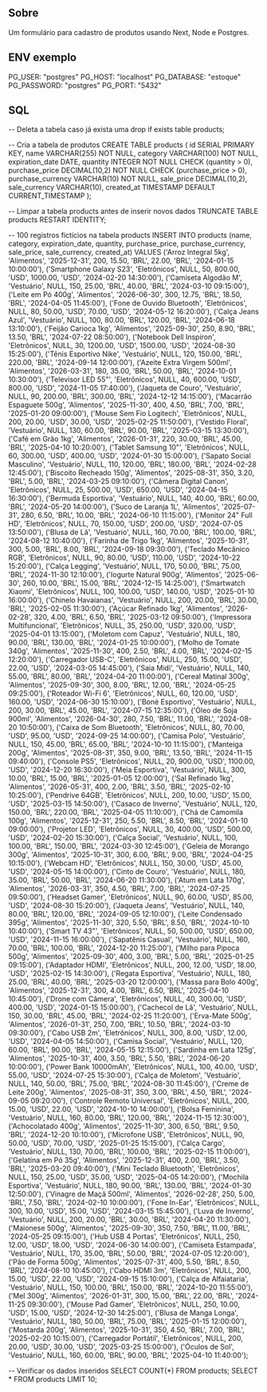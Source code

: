 ## Sobre
  Um formulário para cadastro de produtos usando Next, Node e Postgres.

## ENV exemplo

PG_USER: "postgres"
PG_HOST: "localhost"
PG_DATABASE: "estoque"
PG_PASSWORD: "postgres"
PG_PORT: "5432"

## SQL

-- Deleta a tabela caso já exista uma
drop if exists table products;

-- Cria a tabela de produtos
CREATE TABLE products (
  id SERIAL PRIMARY KEY,
  name VARCHAR(255) NOT NULL,
  category VARCHAR(100) NOT NULL,
  expiration_date DATE,
  quantity INTEGER NOT NULL CHECK (quantity > 0),
  purchase_price DECIMAL(10,2) NOT NULL CHECK (purchase_price > 0),
  purchase_currency VARCHAR(10) NOT NULL,
  sale_price DECIMAL(10,2),
  sale_currency VARCHAR(10),
  created_at TIMESTAMP DEFAULT CURRENT_TIMESTAMP
);

-- Limpar a tabela products antes de inserir novos dados
TRUNCATE TABLE products RESTART IDENTITY;

-- 100 registros fictícios na tabela products
INSERT INTO products (name, category, expiration_date, quantity, purchase_price, purchase_currency, sale_price, sale_currency, created_at) VALUES
('Arroz Integral 5kg', 'Alimentos', '2025-12-31', 200, 15.50, 'BRL', 22.00, 'BRL', '2024-01-15 10:00:00'),
('Smartphone Galaxy S23', 'Eletrônicos', NULL, 50, 800.00, 'USD', 1000.00, 'USD', '2024-02-20 14:30:00'),
('Camiseta Algodão M', 'Vestuário', NULL, 150, 25.00, 'BRL', 40.00, 'BRL', '2024-03-10 09:15:00'),
('Leite em Pó 400g', 'Alimentos', '2026-06-30', 300, 12.75, 'BRL', 18.50, 'BRL', '2024-04-05 11:45:00'),
('Fone de Ouvido Bluetooth', 'Eletrônicos', NULL, 80, 50.00, 'USD', 70.00, 'USD', '2024-05-12 16:20:00'),
('Calça Jeans Azul', 'Vestuário', NULL, 100, 80.00, 'BRL', 120.00, 'BRL', '2024-06-18 13:10:00'),
('Feijão Carioca 1kg', 'Alimentos', '2025-09-30', 250, 8.90, 'BRL', 13.50, 'BRL', '2024-07-22 08:50:00'),
('Notebook Dell Inspiron', 'Eletrônicos', NULL, 30, 1200.00, 'USD', 1500.00, 'USD', '2024-08-30 15:25:00'),
('Tênis Esportivo Nike', 'Vestuário', NULL, 120, 150.00, 'BRL', 220.00, 'BRL', '2024-09-14 12:00:00'),
('Azeite Extra Virgem 500ml', 'Alimentos', '2026-03-31', 180, 35.00, 'BRL', 50.00, 'BRL', '2024-10-01 10:30:00'),
('Televisor LED 55"', 'Eletrônicos', NULL, 40, 600.00, 'USD', 800.00, 'USD', '2024-11-05 17:40:00'),
('Jaqueta de Couro', 'Vestuário', NULL, 90, 200.00, 'BRL', 300.00, 'BRL', '2024-12-12 14:15:00'),
('Macarrão Espaguete 500g', 'Alimentos', '2025-11-30', 400, 4.50, 'BRL', 7.00, 'BRL', '2025-01-20 09:00:00'),
('Mouse Sem Fio Logitech', 'Eletrônicos', NULL, 200, 20.00, 'USD', 30.00, 'USD', '2025-02-25 11:50:00'),
('Vestido Floral', 'Vestuário', NULL, 130, 60.00, 'BRL', 90.00, 'BRL', '2025-03-15 13:30:00'),
('Café em Grão 1kg', 'Alimentos', '2026-01-31', 220, 30.00, 'BRL', 45.00, 'BRL', '2025-04-10 10:20:00'),
('Tablet Samsung 10"', 'Eletrônicos', NULL, 60, 300.00, 'USD', 400.00, 'USD', '2024-01-30 15:00:00'),
('Sapato Social Masculino', 'Vestuário', NULL, 110, 120.00, 'BRL', 180.00, 'BRL', '2024-02-28 12:45:00'),
('Biscoito Recheado 150g', 'Alimentos', '2025-08-31', 350, 3.20, 'BRL', 5.00, 'BRL', '2024-03-25 09:10:00'),
('Câmera Digital Canon', 'Eletrônicos', NULL, 25, 500.00, 'USD', 650.00, 'USD', '2024-04-15 16:30:00'),
('Bermuda Esportiva', 'Vestuário', NULL, 140, 40.00, 'BRL', 60.00, 'BRL', '2024-05-20 14:00:00'),
('Suco de Laranja 1L', 'Alimentos', '2025-07-31', 280, 6.50, 'BRL', 10.00, 'BRL', '2024-06-10 11:15:00'),
('Monitor 24" Full HD', 'Eletrônicos', NULL, 70, 150.00, 'USD', 200.00, 'USD', '2024-07-05 13:50:00'),
('Blusa de Lã', 'Vestuário', NULL, 160, 70.00, 'BRL', 100.00, 'BRL', '2024-08-12 10:40:00'),
('Farinha de Trigo 1kg', 'Alimentos', '2025-10-31', 300, 5.00, 'BRL', 8.00, 'BRL', '2024-09-18 09:30:00'),
('Teclado Mecânico RGB', 'Eletrônicos', NULL, 90, 80.00, 'USD', 110.00, 'USD', '2024-10-22 15:20:00'),
('Calça Legging', 'Vestuário', NULL, 170, 50.00, 'BRL', 75.00, 'BRL', '2024-11-30 12:10:00'),
('Iogurte Natural 900g', 'Alimentos', '2025-06-30', 260, 10.00, 'BRL', 15.00, 'BRL', '2024-12-15 14:25:00'),
('Smartwatch Xiaomi', 'Eletrônicos', NULL, 100, 100.00, 'USD', 140.00, 'USD', '2025-01-10 16:00:00'),
('Chinelo Havaianas', 'Vestuário', NULL, 200, 20.00, 'BRL', 30.00, 'BRL', '2025-02-05 11:30:00'),
('Açúcar Refinado 1kg', 'Alimentos', '2026-02-28', 320, 4.00, 'BRL', 6.50, 'BRL', '2025-03-12 09:50:00'),
('Impressora Multifuncional', 'Eletrônicos', NULL, 35, 250.00, 'USD', 320.00, 'USD', '2025-04-01 13:15:00'),
('Moletom com Capuz', 'Vestuário', NULL, 180, 90.00, 'BRL', 130.00, 'BRL', '2024-01-25 10:00:00'),
('Molho de Tomate 340g', 'Alimentos', '2025-11-30', 400, 2.50, 'BRL', 4.00, 'BRL', '2024-02-15 12:20:00'),
('Carregador USB-C', 'Eletrônicos', NULL, 250, 15.00, 'USD', 22.00, 'USD', '2024-03-05 14:45:00'),
('Saia Midi', 'Vestuário', NULL, 140, 55.00, 'BRL', 80.00, 'BRL', '2024-04-20 11:00:00'),
('Cereal Matinal 300g', 'Alimentos', '2025-09-30', 300, 8.00, 'BRL', 12.00, 'BRL', '2024-05-25 09:25:00'),
('Roteador Wi-Fi 6', 'Eletrônicos', NULL, 60, 120.00, 'USD', 160.00, 'USD', '2024-06-30 15:10:00'),
('Boné Esportivo', 'Vestuário', NULL, 200, 30.00, 'BRL', 45.00, 'BRL', '2024-07-15 12:35:00'),
('Óleo de Soja 900ml', 'Alimentos', '2026-04-30', 280, 7.50, 'BRL', 11.00, 'BRL', '2024-08-20 10:50:00'),
('Caixa de Som Bluetooth', 'Eletrônicos', NULL, 80, 70.00, 'USD', 95.00, 'USD', '2024-09-25 14:00:00'),
('Camisa Polo', 'Vestuário', NULL, 150, 45.00, 'BRL', 65.00, 'BRL', '2024-10-10 11:15:00'),
('Manteiga 200g', 'Alimentos', '2025-08-31', 350, 9.00, 'BRL', 13.50, 'BRL', '2024-11-15 09:40:00'),
('Console PS5', 'Eletrônicos', NULL, 20, 900.00, 'USD', 1100.00, 'USD', '2024-12-20 16:30:00'),
('Meia Esportiva', 'Vestuário', NULL, 300, 10.00, 'BRL', 15.00, 'BRL', '2025-01-05 12:00:00'),
('Sal Refinado 1kg', 'Alimentos', '2026-05-31', 400, 2.00, 'BRL', 3.50, 'BRL', '2025-02-10 10:25:00'),
('Pendrive 64GB', 'Eletrônicos', NULL, 200, 10.00, 'USD', 15.00, 'USD', '2025-03-15 14:50:00'),
('Casaco de Inverno', 'Vestuário', NULL, 120, 150.00, 'BRL', 220.00, 'BRL', '2025-04-05 11:10:00'),
('Chá de Camomila 100g', 'Alimentos', '2025-12-31', 250, 5.50, 'BRL', 8.50, 'BRL', '2024-01-10 09:00:00'),
('Projetor LED', 'Eletrônicos', NULL, 30, 400.00, 'USD', 500.00, 'USD', '2024-02-20 15:30:00'),
('Calça Social', 'Vestuário', NULL, 100, 100.00, 'BRL', 150.00, 'BRL', '2024-03-30 12:45:00'),
('Geleia de Morango 300g', 'Alimentos', '2025-10-31', 300, 6.00, 'BRL', 9.00, 'BRL', '2024-04-25 10:15:00'),
('Webcam HD', 'Eletrônicos', NULL, 150, 30.00, 'USD', 45.00, 'USD', '2024-05-15 14:00:00'),
('Cinto de Couro', 'Vestuário', NULL, 180, 35.00, 'BRL', 50.00, 'BRL', '2024-06-20 11:30:00'),
('Atum em Lata 170g', 'Alimentos', '2026-03-31', 350, 4.50, 'BRL', 7.00, 'BRL', '2024-07-25 09:50:00'),
('Headset Gamer', 'Eletrônicos', NULL, 90, 60.00, 'USD', 85.00, 'USD', '2024-08-30 15:20:00'),
('Jaqueta Jeans', 'Vestuário', NULL, 140, 80.00, 'BRL', 120.00, 'BRL', '2024-09-05 12:10:00'),
('Leite Condensado 395g', 'Alimentos', '2025-11-30', 320, 5.50, 'BRL', 8.50, 'BRL', '2024-10-10 10:40:00'),
('Smart TV 43"', 'Eletrônicos', NULL, 50, 500.00, 'USD', 650.00, 'USD', '2024-11-15 16:00:00'),
('Sapatênis Casual', 'Vestuário', NULL, 160, 70.00, 'BRL', 100.00, 'BRL', '2024-12-20 11:25:00'),
('Milho para Pipoca 500g', 'Alimentos', '2025-09-30', 400, 3.00, 'BRL', 5.00, 'BRL', '2025-01-25 09:15:00'),
('Adaptador HDMI', 'Eletrônicos', NULL, 200, 12.00, 'USD', 18.00, 'USD', '2025-02-15 14:30:00'),
('Regata Esportiva', 'Vestuário', NULL, 180, 25.00, 'BRL', 40.00, 'BRL', '2025-03-20 12:00:00'),
('Massa para Bolo 400g', 'Alimentos', '2025-12-31', 300, 4.00, 'BRL', 6.50, 'BRL', '2025-04-10 10:45:00'),
('Drone com Câmera', 'Eletrônicos', NULL, 40, 300.00, 'USD', 400.00, 'USD', '2024-01-15 15:00:00'),
('Cachecol de Lã', 'Vestuário', NULL, 150, 30.00, 'BRL', 45.00, 'BRL', '2024-02-25 11:20:00'),
('Erva-Mate 500g', 'Alimentos', '2026-01-31', 250, 7.00, 'BRL', 10.50, 'BRL', '2024-03-10 09:30:00'),
('Cabo USB 2m', 'Eletrônicos', NULL, 300, 8.00, 'USD', 12.00, 'USD', '2024-04-05 14:50:00'),
('Camisa Social', 'Vestuário', NULL, 120, 60.00, 'BRL', 90.00, 'BRL', '2024-05-15 12:15:00'),
('Sardinha em Lata 125g', 'Alimentos', '2025-10-31', 400, 3.50, 'BRL', 5.50, 'BRL', '2024-06-20 10:00:00'),
('Power Bank 10000mAh', 'Eletrônicos', NULL, 100, 40.00, 'USD', 55.00, 'USD', '2024-07-25 15:30:00'),
('Calça de Moletom', 'Vestuário', NULL, 140, 50.00, 'BRL', 75.00, 'BRL', '2024-08-30 11:45:00'),
('Creme de Leite 200g', 'Alimentos', '2025-08-31', 350, 3.00, 'BRL', 4.50, 'BRL', '2024-09-05 09:20:00'),
('Controle Remoto Universal', 'Eletrônicos', NULL, 200, 15.00, 'USD', 22.00, 'USD', '2024-10-10 14:00:00'),
('Bolsa Feminina', 'Vestuário', NULL, 160, 80.00, 'BRL', 120.00, 'BRL', '2024-11-15 12:30:00'),
('Achocolatado 400g', 'Alimentos', '2025-11-30', 300, 6.50, 'BRL', 9.50, 'BRL', '2024-12-20 10:10:00'),
('Microfone USB', 'Eletrônicos', NULL, 90, 50.00, 'USD', 70.00, 'USD', '2025-01-25 15:15:00'),
('Calça Cargo', 'Vestuário', NULL, 130, 70.00, 'BRL', 100.00, 'BRL', '2025-02-15 11:00:00'),
('Gelatina em Pó 35g', 'Alimentos', '2025-12-31', 400, 2.00, 'BRL', 3.50, 'BRL', '2025-03-20 09:40:00'),
('Mini Teclado Bluetooth', 'Eletrônicos', NULL, 150, 25.00, 'USD', 35.00, 'USD', '2025-04-05 14:20:00'),
('Mochila Esportiva', 'Vestuário', NULL, 180, 90.00, 'BRL', 130.00, 'BRL', '2024-01-30 12:50:00'),
('Vinagre de Maçã 500ml', 'Alimentos', '2026-02-28', 250, 5.00, 'BRL', 7.50, 'BRL', '2024-02-10 10:00:00'),
('Fone In-Ear', 'Eletrônicos', NULL, 300, 10.00, 'USD', 15.00, 'USD', '2024-03-15 15:45:00'),
('Luva de Inverno', 'Vestuário', NULL, 200, 20.00, 'BRL', 30.00, 'BRL', '2024-04-20 11:30:00'),
('Maionese 500g', 'Alimentos', '2025-09-30', 350, 7.50, 'BRL', 11.00, 'BRL', '2024-05-25 09:15:00'),
('Hub USB 4 Portas', 'Eletrônicos', NULL, 250, 12.00, 'USD', 18.00, 'USD', '2024-06-30 14:00:00'),
('Camiseta Estampada', 'Vestuário', NULL, 170, 35.00, 'BRL', 50.00, 'BRL', '2024-07-05 12:20:00'),
('Pão de Forma 500g', 'Alimentos', '2025-07-31', 400, 5.50, 'BRL', 8.50, 'BRL', '2024-08-10 10:45:00'),
('Cabo HDMI 3m', 'Eletrônicos', NULL, 200, 15.00, 'USD', 22.00, 'USD', '2024-09-15 15:10:00'),
('Calça de Alfaiataria', 'Vestuário', NULL, 150, 100.00, 'BRL', 150.00, 'BRL', '2024-10-20 11:55:00'),
('Mel 300g', 'Alimentos', '2026-01-31', 300, 15.00, 'BRL', 22.00, 'BRL', '2024-11-25 09:30:00'),
('Mouse Pad Gamer', 'Eletrônicos', NULL, 250, 10.00, 'USD', 15.00, 'USD', '2024-12-30 14:25:00'),
('Blusa de Manga Longa', 'Vestuário', NULL, 180, 50.00, 'BRL', 75.00, 'BRL', '2025-01-15 12:00:00'),
('Mostarda 200g', 'Alimentos', '2025-10-31', 350, 4.50, 'BRL', 7.00, 'BRL', '2025-02-20 10:15:00'),
('Carregador Portátil', 'Eletrônicos', NULL, 200, 20.00, 'USD', 30.00, 'USD', '2025-03-25 15:00:00'),
('Óculos de Sol', 'Vestuário', NULL, 160, 60.00, 'BRL', 90.00, 'BRL', '2025-04-10 11:40:00');

-- Verificar os dados inseridos
SELECT COUNT(*) FROM products;
SELECT * FROM products LIMIT 10;
